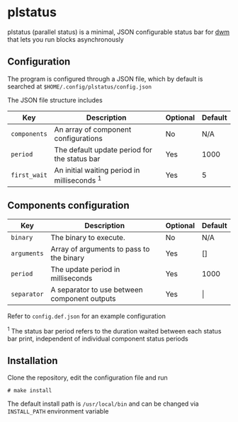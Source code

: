 # **plstatus**

plstatus (parallel status) is a minimal, JSON configurable status bar for [dwm](https://dwm.suckless.org/) that lets you run blocks asynchronously

## Configuration
The program is configured through a JSON file, which by default is searched at `$HOME/.config/plstatus/config.json`

The JSON file structure includes

| Key           | Description                                  |Optional|Default|
|---------------|----------------------------------------------|--------|-------|
| `components`  | An array of component configurations         | No     | N/A   |
| `period`      | The default update period for the status bar | Yes    | 1000  |
| `first_wait`  | An initial waiting period in milliseconds $^1$  | Yes    | 5     |

Components configuration
----------
| Key           | Description                                    |Optional|Default|
|---------------|------------------------------------------------|--------|-------|
| `binary`      | The binary to execute.                         | No     | N/A   |
| `arguments`   | Array of arguments to pass to the binary       | Yes    | []    |
| `period`      | The update period in milliseconds              | Yes    | 1000  |
| `separator`   | A separator to use between component outputs   | Yes    | \|    |


Refer to `config.def.json` for an example configuration

$^1$ The status bar period refers to the duration waited between each status bar print, independent of individual component status periods

## Installation

Clone the repository, edit the configuration file and run
```
# make install
```

The default install path is `/usr/local/bin` and can be changed via `INSTALL_PATH` environment variable
